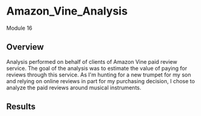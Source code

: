 # Amazon_Vine_Analysis
Module 16

## Overview
Analysis performed on behalf of clients of Amazon Vine paid review service. The goal of the analysis was to estimate the value of paying for reviews through this service.
As I'm hunting for a new trumpet for my son and relying on online reviews in part for my purchasing decision, I chose to analyze the paid reviews around musical instruments.

## Results

